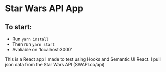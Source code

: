 # Star Wars API App

## To start:
- Run `yarn install`
- Then run `yarn start`
- Avaliable on 'localhost:3000'



This is a React app I made to test using Hooks and Semantic UI React. I pull json data from the Star Wars API (SWAPI.co/api)
